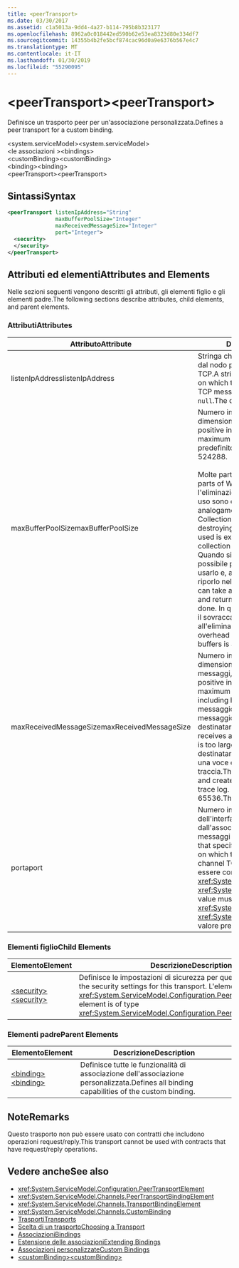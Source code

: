 ```yaml
---
title: <peerTransport>
ms.date: 03/30/2017
ms.assetid: c1a5013a-9dd4-4a27-b114-795b8b323177
ms.openlocfilehash: 8962a0c018442ed590b62e53ea8323d80e334df7
ms.sourcegitcommit: 14355b4b2fe5bcf874cac96d0a9e6376b567e4c7
ms.translationtype: MT
ms.contentlocale: it-IT
ms.lasthandoff: 01/30/2019
ms.locfileid: "55290095"
---
```

# <a name="peertransport"></a><span data-ttu-id="35447-101">\<peerTransport></span><span class="sxs-lookup"><span data-stu-id="35447-101">\<peerTransport></span></span>
<span data-ttu-id="35447-102">Definisce un trasporto peer per un'associazione personalizzata.</span><span class="sxs-lookup"><span data-stu-id="35447-102">Defines a peer transport for a custom binding.</span></span>  
  
 <span data-ttu-id="35447-103">\<system.serviceModel></span><span class="sxs-lookup"><span data-stu-id="35447-103">\<system.serviceModel></span></span>  
<span data-ttu-id="35447-104">\<le associazioni ></span><span class="sxs-lookup"><span data-stu-id="35447-104">\<bindings></span></span>  
<span data-ttu-id="35447-105">\<customBinding></span><span class="sxs-lookup"><span data-stu-id="35447-105">\<customBinding></span></span>  
<span data-ttu-id="35447-106">\<binding></span><span class="sxs-lookup"><span data-stu-id="35447-106">\<binding></span></span>  
<span data-ttu-id="35447-107">\<peerTransport></span><span class="sxs-lookup"><span data-stu-id="35447-107">\<peerTransport></span></span>  
  
## <a name="syntax"></a><span data-ttu-id="35447-108">Sintassi</span><span class="sxs-lookup"><span data-stu-id="35447-108">Syntax</span></span>  
  
```xml  
<peerTransport listenIpAddress="String"
               maxBufferPoolSize="Integer"
               maxReceivedMessageSize="Integer"
               port="Integer">
  <security>
  </security>
</peerTransport>
```  
  
## <a name="attributes-and-elements"></a><span data-ttu-id="35447-109">Attributi ed elementi</span><span class="sxs-lookup"><span data-stu-id="35447-109">Attributes and Elements</span></span>  
 <span data-ttu-id="35447-110">Nelle sezioni seguenti vengono descritti gli attributi, gli elementi figlio e gli elementi padre.</span><span class="sxs-lookup"><span data-stu-id="35447-110">The following sections describe attributes, child elements, and parent elements.</span></span>  
  
### <a name="attributes"></a><span data-ttu-id="35447-111">Attributi</span><span class="sxs-lookup"><span data-stu-id="35447-111">Attributes</span></span>  
  
|<span data-ttu-id="35447-112">Attributo</span><span class="sxs-lookup"><span data-stu-id="35447-112">Attribute</span></span>|<span data-ttu-id="35447-113">Descrizione</span><span class="sxs-lookup"><span data-stu-id="35447-113">Description</span></span>|  
|---------------|-----------------|  
|<span data-ttu-id="35447-114">listenIpAddress</span><span class="sxs-lookup"><span data-stu-id="35447-114">listenIpAddress</span></span>|<span data-ttu-id="35447-115">Stringa che specifica l'indirizzo IP usato dal nodo peer per l'ascolto dei messaggi TCP.</span><span class="sxs-lookup"><span data-stu-id="35447-115">A string that specifies an IP address on which the peer node will listen for TCP messages.</span></span> <span data-ttu-id="35447-116">Il valore predefinito è `null`.</span><span class="sxs-lookup"><span data-stu-id="35447-116">The default is `null`.</span></span>|  
|<span data-ttu-id="35447-117">maxBufferPoolSize</span><span class="sxs-lookup"><span data-stu-id="35447-117">maxBufferPoolSize</span></span>|<span data-ttu-id="35447-118">Numero intero positivo che specifica la dimensione massima del pool di buffer.</span><span class="sxs-lookup"><span data-stu-id="35447-118">A positive integer that specifies the maximum size of the buffer pool.</span></span> <span data-ttu-id="35447-119">Il valore predefinito è 524288.</span><span class="sxs-lookup"><span data-stu-id="35447-119">The default is 524288.</span></span><br /><br /> <span data-ttu-id="35447-120">Molte parti di WCF usano buffer.</span><span class="sxs-lookup"><span data-stu-id="35447-120">Many parts of WCF use buffers.</span></span> <span data-ttu-id="35447-121">La creazione e l'eliminazione dei buffer a ogni relativo uso sono operazioni onerose, analogamente a quelle di Garbage Collection dei buffer.</span><span class="sxs-lookup"><span data-stu-id="35447-121">Creating and destroying buffers each time they are used is expensive, and garbage collection for buffers is also expensive.</span></span> <span data-ttu-id="35447-122">Quando si usa un pool di buffer è possibile prelevare un buffer dal pool, usarlo e, al termine delle operazioni, riporlo nel pool.</span><span class="sxs-lookup"><span data-stu-id="35447-122">With buffer pools, you can take a buffer from the pool, use it, and return it to the pool once you are done.</span></span> <span data-ttu-id="35447-123">In questo modo è possibile evitare il sovraccarico dovuto alla creazione e all'eliminazione dei buffer.</span><span class="sxs-lookup"><span data-stu-id="35447-123">Thus the overhead in creating and destroying buffers is avoided.</span></span>|  
|<span data-ttu-id="35447-124">maxReceivedMessageSize</span><span class="sxs-lookup"><span data-stu-id="35447-124">maxReceivedMessageSize</span></span>|<span data-ttu-id="35447-125">Numero intero positivo che definisce la dimensione massima in byte dei messaggi, comprese le intestazioni.</span><span class="sxs-lookup"><span data-stu-id="35447-125">A positive integer that defines the maximum message size in bytes including headers.</span></span> <span data-ttu-id="35447-126">Il mittente di un messaggio riceve un errore SOAP se il messaggio è troppo grande per il destinatario.</span><span class="sxs-lookup"><span data-stu-id="35447-126">The sender of a message receives a SOAP fault when the message is too large for the receiver.</span></span> <span data-ttu-id="35447-127">Il destinatario elimina il messaggio e crea una voce dell'evento nel registro di traccia.</span><span class="sxs-lookup"><span data-stu-id="35447-127">The receiver drops the message and creates an entry of the event in the trace log.</span></span> <span data-ttu-id="35447-128">Il valore predefinito è 65536.</span><span class="sxs-lookup"><span data-stu-id="35447-128">The default is 65536.</span></span>|  
|<span data-ttu-id="35447-129">porta</span><span class="sxs-lookup"><span data-stu-id="35447-129">port</span></span>|<span data-ttu-id="35447-130">Numero intero che specifica la porta dell'interfaccia di rete usata dall'associazione per elaborare i messaggi TCP del canale peer.</span><span class="sxs-lookup"><span data-stu-id="35447-130">An integer that specifies the network interface port on which this binding will process peer channel TCP messages.</span></span> <span data-ttu-id="35447-131">Il valore deve essere compreso tra <xref:System.Net.IPEndPoint.MinPort> e <xref:System.Net.IPEndPoint.MaxPort>.</span><span class="sxs-lookup"><span data-stu-id="35447-131">This value must be between <xref:System.Net.IPEndPoint.MinPort> and <xref:System.Net.IPEndPoint.MaxPort>.</span></span> <span data-ttu-id="35447-132">Il valore predefinito è 0.</span><span class="sxs-lookup"><span data-stu-id="35447-132">The default is 0.</span></span>|  
  
### <a name="child-elements"></a><span data-ttu-id="35447-133">Elementi figlio</span><span class="sxs-lookup"><span data-stu-id="35447-133">Child Elements</span></span>  
  
|<span data-ttu-id="35447-134">Elemento</span><span class="sxs-lookup"><span data-stu-id="35447-134">Element</span></span>|<span data-ttu-id="35447-135">Descrizione</span><span class="sxs-lookup"><span data-stu-id="35447-135">Description</span></span>|  
|-------------|-----------------|  
|[<span data-ttu-id="35447-136">\<security></span><span class="sxs-lookup"><span data-stu-id="35447-136">\<security></span></span>](../../../../../docs/framework/configure-apps/file-schema/wcf/security-of-peertransport.md)|<span data-ttu-id="35447-137">Definisce le impostazioni di sicurezza per questo trasporto.</span><span class="sxs-lookup"><span data-stu-id="35447-137">Defines the security settings for this transport.</span></span> <span data-ttu-id="35447-138">L'elemento è di tipo <xref:System.ServiceModel.Configuration.PeerSecurityElement>.</span><span class="sxs-lookup"><span data-stu-id="35447-138">This element is of type <xref:System.ServiceModel.Configuration.PeerSecurityElement>.</span></span>|  
  
### <a name="parent-elements"></a><span data-ttu-id="35447-139">Elementi padre</span><span class="sxs-lookup"><span data-stu-id="35447-139">Parent Elements</span></span>  
  
|<span data-ttu-id="35447-140">Elemento</span><span class="sxs-lookup"><span data-stu-id="35447-140">Element</span></span>|<span data-ttu-id="35447-141">Descrizione</span><span class="sxs-lookup"><span data-stu-id="35447-141">Description</span></span>|  
|-------------|-----------------|  
|[<span data-ttu-id="35447-142">\<binding></span><span class="sxs-lookup"><span data-stu-id="35447-142">\<binding></span></span>](../../../../../docs/framework/misc/binding.md)|<span data-ttu-id="35447-143">Definisce tutte le funzionalità di associazione dell'associazione personalizzata.</span><span class="sxs-lookup"><span data-stu-id="35447-143">Defines all binding capabilities of the custom binding.</span></span>|  
  
## <a name="remarks"></a><span data-ttu-id="35447-144">Note</span><span class="sxs-lookup"><span data-stu-id="35447-144">Remarks</span></span>  
 <span data-ttu-id="35447-145">Questo trasporto non può essere usato con contratti che includono operazioni request/reply.</span><span class="sxs-lookup"><span data-stu-id="35447-145">This transport cannot be used with contracts that have request/reply operations.</span></span>  
  
## <a name="see-also"></a><span data-ttu-id="35447-146">Vedere anche</span><span class="sxs-lookup"><span data-stu-id="35447-146">See also</span></span>
- <xref:System.ServiceModel.Configuration.PeerTransportElement>
- <xref:System.ServiceModel.Channels.PeerTransportBindingElement>
- <xref:System.ServiceModel.Channels.TransportBindingElement>
- <xref:System.ServiceModel.Channels.CustomBinding>
- [<span data-ttu-id="35447-147">Trasporti</span><span class="sxs-lookup"><span data-stu-id="35447-147">Transports</span></span>](../../../../../docs/framework/wcf/feature-details/transports.md)
- [<span data-ttu-id="35447-148">Scelta di un trasporto</span><span class="sxs-lookup"><span data-stu-id="35447-148">Choosing a Transport</span></span>](../../../../../docs/framework/wcf/feature-details/choosing-a-transport.md)
- [<span data-ttu-id="35447-149">Associazioni</span><span class="sxs-lookup"><span data-stu-id="35447-149">Bindings</span></span>](../../../../../docs/framework/wcf/bindings.md)
- [<span data-ttu-id="35447-150">Estensione delle associazioni</span><span class="sxs-lookup"><span data-stu-id="35447-150">Extending Bindings</span></span>](../../../../../docs/framework/wcf/extending/extending-bindings.md)
- [<span data-ttu-id="35447-151">Associazioni personalizzate</span><span class="sxs-lookup"><span data-stu-id="35447-151">Custom Bindings</span></span>](../../../../../docs/framework/wcf/extending/custom-bindings.md)
- [<span data-ttu-id="35447-152">\<customBinding></span><span class="sxs-lookup"><span data-stu-id="35447-152">\<customBinding></span></span>](../../../../../docs/framework/configure-apps/file-schema/wcf/custombinding.md)
